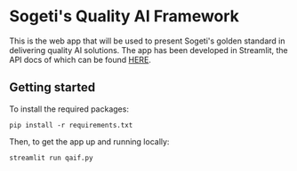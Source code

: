 # Sogeti's Quality AI Framework

This is the web app that will be used to present Sogeti's golden standard in delivering quality AI solutions. The app has been developed in Streamlit, the API docs of which can be found [HERE](https://docs.streamlit.io/en/stable/api.html).

## Getting started

To install the required packages:

```pip install -r requirements.txt```

Then, to get the app up and running locally:

```streamlit run qaif.py```
